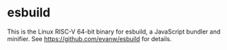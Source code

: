 # esbuild

This is the Linux RISC-V 64-bit binary for esbuild, a JavaScript bundler and minifier. See https://github.com/evanw/esbuild for details.
